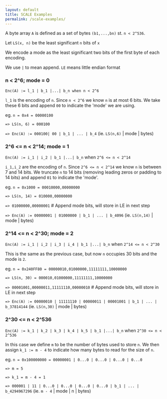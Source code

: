 ```yaml
---
layout: default
title: SCALE Examples
permalink: /scale-examples/
---
```


A byte array `A` is defined as a set of bytes `(b1,...,bn)` st. `n < 2^536`.

Let `LS(x, n)` be the least significant `n` bits of `x`

We encode a mode as the least significant two bits of the first byte of each encoding.

We use `|` to mean append. `LE` means little endian format

### n < 2^6; mode = 0
`Enc(A) := l_1 | b_1 |...| b_n when n < 2^6`

`l_1` is the encoding of `n`. Since `n < 2^6` we know `n` is at most 6 bits. We take these 6 bits and append `00` to indicate the 'mode' we are using.

eg. `n = 0x4 = 00000100`

`=> LS(n, 6) = 000100`

`=> Enc(A) := 000100| 00 | b_1 | ... | b_4`      (ie. `LS(n,6)` | mode | bytes)


### 2^6 <= n < 2^14; mode = 1
`Enc(A) := i_1 | i_2 | b_1 |...| b_n` when `2^6 <= n < 2^14`

`i_1,i_2` are the encoding of `n`. Since `2^6 <= n < 2^14` we know `n` is between 7 and 14 bits. We truncate `n` to 14 bits (removing leading zeros or padding to 14 bits) and append `01` to indicate the 'mode'.

eg. `n = 0x1000 = 00010000,00000000` 

`=> LS(n, 14) = 010000,00000000`

`=> 01000000,00000001` # Append mode bits, will store in LE in next step

`=> Enc(A) := 00000001 | 01000000 | b_1 | ... | b_4096` (ie. `LS(n,14)` | mode | bytes)

### 2^14 <= n < 2^30; mode = 2
`Enc(A) := i_1 | i_2 | i_3 | i_4 | b_1 |...| b_n` when `2^14 <= n < 2^30`

This is the same as the previous case, but now `n` occupies 30 bits and the mode is `2`.

eg. `n = 0x240FF80 = 00000010,01000000,11111111,10000000` 

`=> LS(n, 30) = 000010,01000000,11111111,10000000`

`=> 00001001,00000011,11111110,00000010`  # Append mode bits, will store in LE in next step

`=> Enc(A) := 00000010 | 11111110 | 00000011 | 00001001 | b_1 | ... | b_37814144` (ie. `LS(n,30)` | mode | bytes)

### 2^30 <= n < 2^536
`Enc(A) := k_1 | k_2 | k_3 | k_4 | k_5 | b_1 |...| b_n` when `2^30 <= n < 2^536`

In this case we define `m` to be the number of bytes used to store `n`. We then assign `k_1 := m - 4` to indicate how many bytes to read for the size of `n`. 

eg. `n = 0x100000000 = 00000001 | 0...0 | 0...0 | 0...0 | 0...0`

` => m = 5 `

`=> k_1 = m - 4 = 1`

`=> 000001 | 11 | 0...0 | 0...0 | 0...0 | 0...0 | b_1 | ... | b_4294967296` (ie. `m - 4` | mode | n | bytes)
